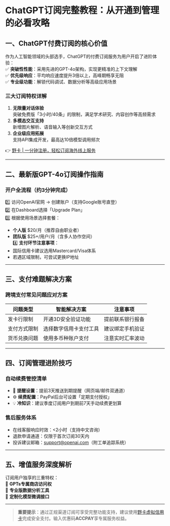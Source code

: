 # ChatGPT订阅完整教程：从开通到管理的必看攻略

## 一、ChatGPT付费订阅的核心价值
作为人工智能领域的头部选手，ChatGPT的付费订阅服务为用户开启了进阶体验：  
✅ **突破性性能**：采用先进的GPT-4o架构，实现更精准的上下文理解    
✅ **优先级响应**：平均响应速度提升3倍以上，高峰期畅享无阻  
✅ **专业级功能**：解锁代码调试、数据分析等高级应用场景  

### 三大订阅特权详解
1. **无限量对话体验**  
突破免费版「3小时/40条」的限制，满足学术研究、内容创作等高频需求
2. **多模态交互支持**  
新增图片解析、语音输入等创新交互方式
3. **企业级应用拓展**  
支持API集成开发，最高达10倍模型调用频次  

👉 [野卡 | 一分钟注册，轻松订阅海外线上服务](https://bbtdd.com/yeka)

---

## 二、最新版GPT-4o订阅操作指南
### 开户全流程（约3分钟完成）
1️⃣ 访问OpenAI官网 → 创建账户（支持Google账号直登）  
2️⃣ 在Dashboard选择「Upgrade Plan」  
3️⃣ 根据使用场景选择套餐：  
- **个人版** $20/月（推荐自由职业者）  
- **团队版** $25+/用户/月（含多人协作空间）  
4️⃣ **支付环节注意事项**：  
- 国际信用卡建议选用Mastercard/Visa体系  
- 若遇区域限制，可尝试更换IP地址  

---

## 三、支付难题解决方案
### 跨境支付常见问题应对方案
| 问题类型        | 智能解决方案                 | 注意事项               |
|----------------|----------------------------|-----------------------|
| 发卡行限制      | 开通3D安全验证功能          | 提前联系银行报备       |
| 支付方式限制    | 选择数字信用卡支付工具       | 建议绑定手机验证       |
| 货币兑换问题    | 使用多币种账户支付           | 注意实时汇率波动       |

---

## 四、订阅管理进阶技巧
### 自动续费管控清单
- 🔔 **提醒设置**：提前3天推送到期提醒（网页端/邮件双通道）
- ⚙️ **续费配置**：PayPal后台可设置「定期支付授权」
- 💡 **冷知识**：建议季度订阅用户到期前7天手动续费更划算

### 售后服务体系
- 在线客服响应时效：<2小时（支持中文咨询）
- 退款申请通道：仅限于首次订阅30天内
- 投诉建议邮箱：support@openai.com（附工单追踪系统）

---

## 五、增值服务深度解析
订阅用户独享的三重特权：  
📌 **GPTs专属商店访问权**  
📌 **专业版数据分析工具**  
📌 **定制化模型微调接口**  

---

> **重要提示**：通过正规渠道订阅可享受完整功能支持，建议使用[野卡虚拟信用卡](https://bbtdd.com/yeka)完成安全支付。输入优惠码**ACCPAY**享专属服务权益。